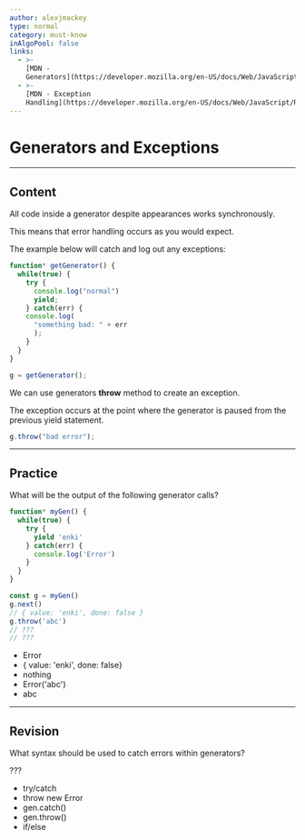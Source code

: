 ```yaml
---
author: alexjmackey
type: normal
category: must-know
inAlgoPool: false
links:
  - >-
    [MDN -
    Generators](https://developer.mozilla.org/en-US/docs/Web/JavaScript/Reference/Global_Objects/Generator){website}
  - >-
    [MDN - Exception
    Handling](https://developer.mozilla.org/en-US/docs/Web/JavaScript/Reference/Global_Objects/Generator/throw){website}
---
```


# Generators and Exceptions


---

## Content

All code inside a generator despite appearances works synchronously.

This means that error handling occurs as you would expect.

The example below will catch and log out any exceptions:

```javascript
function* getGenerator() {
  while(true) {
    try {
      console.log("normal")
      yield;
    } catch(err) {
    console.log(
      "something bad: " + err
      );
    }
  }
}

g = getGenerator();
```

We can use generators **throw** method to create an exception.

The exception occurs at the point where the generator is paused from the previous yield statement.

```javascript
g.throw("bad error");
```


---

## Practice

What will be the output of the following generator calls?

```javascript
function* myGen() {
  while(true) {
    try {
      yield 'enki'
    } catch(err) {
      console.log('Error')
    }
  }
}

const g = myGen()
g.next()
// { value: 'enki', done: false }
g.throw('abc')
// ???
// ???
```

- Error
- { value: 'enki', done: false}
- nothing
- Error('abc')
- abc


---

## Revision

What syntax should be used to catch errors within generators?

???

- try/catch
- throw new Error
- gen.catch()
- gen.throw()
- if/else

